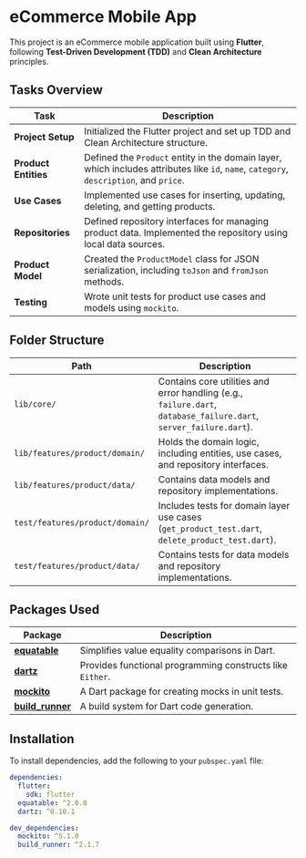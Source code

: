 # eCommerce Mobile App

This project is an eCommerce mobile application built using **Flutter**, following **Test-Driven Development (TDD)** and **Clean Architecture** principles.

## Tasks Overview

| **Task**                             | **Description**                                                                                                         |
|--------------------------------------|-------------------------------------------------------------------------------------------------------------------------|
| **Project Setup**                    | Initialized the Flutter project and set up TDD and Clean Architecture structure.                                         |
| **Product Entities**                 | Defined the `Product` entity in the domain layer, which includes attributes like `id`, `name`, `category`, `description`, and `price`. |
| **Use Cases**                        | Implemented use cases for inserting, updating, deleting, and getting products.                                           |
| **Repositories**                     | Defined repository interfaces for managing product data. Implemented the repository using local data sources.            |
| **Product Model**                    | Created the `ProductModel` class for JSON serialization, including `toJson` and `fromJson` methods.                      |
| **Testing**                          | Wrote unit tests for product use cases and models using `mockito`.                                                       |

## Folder Structure

| **Path**                             | **Description**                                                                                                         |
|--------------------------------------|-------------------------------------------------------------------------------------------------------------------------|
| `lib/core/`                          | Contains core utilities and error handling (e.g., `failure.dart`, `database_failure.dart`, `server_failure.dart`).       |
| `lib/features/product/domain/`       | Holds the domain logic, including entities, use cases, and repository interfaces.                                        |
| `lib/features/product/data/`         | Contains data models and repository implementations.                                                                    |
| `test/features/product/domain/`      | Includes tests for domain layer use cases (`get_product_test.dart`, `delete_product_test.dart`).                         |
| `test/features/product/data/`        | Contains tests for data models and repository implementations.                                                          |

## Packages Used

| **Package**                                | **Description**                                                                                                         |
|--------------------------------------------|-------------------------------------------------------------------------------------------------------------------------|
| **[equatable](https://pub.dev/packages/equatable)** | Simplifies value equality comparisons in Dart.                                                            |
| **[dartz](https://pub.dev/packages/dartz)**         | Provides functional programming constructs like `Either`.                                                    |
| **[mockito](https://pub.dev/packages/mockito)**     | A Dart package for creating mocks in unit tests.                                                            |
| **[build_runner](https://pub.dev/packages/build_runner)** | A build system for Dart code generation.                                                            |

## Installation

To install dependencies, add the following to your `pubspec.yaml` file:

```yaml
dependencies:
  flutter:
    sdk: flutter
  equatable: ^2.0.0
  dartz: ^0.10.1

dev_dependencies:
  mockito: ^5.1.0
  build_runner: ^2.1.7
